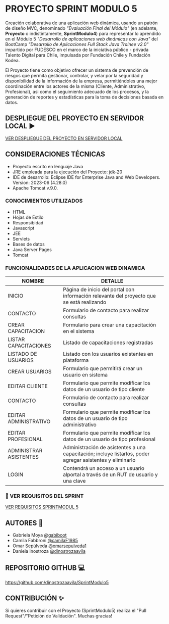 # **PROYECTO SPRINT MODULO 5**

Creación colaborativa de una aplicación web dinámica, usando un patrón de diseño MVC, denominado _"Evaluación Final del Módulo"_ (en adelante, **Proyecto** o indistintamente, **SprintModulo4**) para representar lo aprendido en el Módulo 5 _"Desarrollo de aplicaciones web dinámicas con Java"_ del BootCamp _"Desarrollo de Aplicaciones Full Stack Java Trainee v2.0"_ impartido por FUDESCO en el marco de la iniciativa público - privada Talento Digital para Chile, impulsada por Fundación Chile y Fundación Kodea.

El Proyecto tiene como objetivo ofrecer un sistema de prevención de riesgos que permita gestionar, controlar, y velar por la seguridad y disponibilidad de la información de la empresa, permitiéndoles una mejor coordinación entre los actores de la misma (Cliente, Administrativo, Profesional), asi como el seguimiento adecuado de los procesos, y la generación de reportes y estadísticas para la toma de decisiones basada en datos. 

## **DESPLIEGUE DEL PROYECTO EN SERVIDOR LOCAL** :arrow_forward:

[VER DESPLIEGUE DEL PROYECTO EN SERVIDOR LOCAL](doc/proyectoServidorLocal.pdf)


## **CONSIDERACIONES TÉCNICAS**
- Proyecto escrito en lenguaje Java
- JRE empleada para la ejecución del Proyecto: jdk-20
- IDE de desarrollo: Eclipse IDE for Enterprise Java and Web Developers. Version: 2023-06 (4.28.0)
- Apache Tomcat v.9.0.

  
### **CONOCIMIENTOS UTILIZADOS**
- HTML
- Hojas de Estilo
- Responsibidad
- Javascript
- JEE
- Servlets
- Bases de datos
- Java Server Pages
- Tomcat


### **FUNCIONALIDADES DE LA APLICACION WEB DINAMICA**
| NOMBRE | DETALLE |
| --- | --- |
| INICIO | Página de inicio del portal con información relevante del proyecto que se está realizando |
| CONTACTO | Formulario de contacto para realizar consultas |
| CREAR CAPACITACION | Formulario para crear una capacitación en el sistema |
| LISTAR CAPACITACIONES | Listado de capacitaciones registradas |
| LISTADO DE USUARIOS | Listado con los usuarios existentes en plataforma |
| CREAR USUARIOS | Formulario que permitirá crear un usuario en sistema |
| EDITAR CLIENTE | Formulario que permite modificar los datos de un usuario de tipo cliente |
| CONTACTO | Formulario de contacto para realizar consultas |
| EDITAR ADMINISTRATIVO | Formulario que permite modificar los datos de un usuario de tipo administrativo |
| EDITAR PROFESIONAL | Formulario que permite modificar los datos de un usuario de tipo profesional |
| ADMINISTRAR ASISTENTES | Administración de asistentes a una capacitación; incluye listarlos, poder agregar asistentes y eliminarlo |
| LOGIN | Contendrá un acceso a un usuario alportal a través de un RUT de usuario y una clave |


### :eyes: VER REQUISITOS DEL SPRINT
[VER REQUISITOS SPRINTMODUL 5](Evaluacion_final_JavaWeb.pdf)


## **AUTORES** :busts_in_silhouette:

- Gabriela Moya [@gabiboot](https://github.com/gabiboot)
- Camila Fabbroni [@camilaF1985](https://github.com/camilaF1985)
- Omar Sepúlveda [@omarsepulveda1](https://github.com/omarsepulveda1)
- Daniela Inostroza [@dinostrozaavila](https://github.com/dinostrozaavila)

## **REPOSITORIO GITHUB** :computer:

https://github.com/dinostrozaavila/SprintModulo5

## **CONTRIBUCIÓN** :sparkles:

Si quieres contribuir con el Proyecto (SprintModulo5) realiza el "Pull Request"/"Petición de Validación". Muchas gracias!
